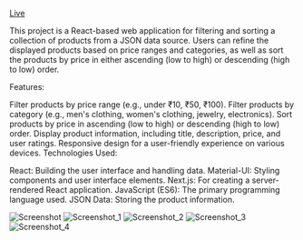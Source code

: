 [Live](https://display-product-filter.vercel.app/)

This project is a React-based web application for filtering and sorting a collection of products from a JSON data source. Users can refine the displayed products based on price ranges and categories, as well as sort the products by price in either ascending (low to high) or descending (high to low) order.

Features:

Filter products by price range (e.g., under ₹10, ₹50, ₹100).
Filter products by category (e.g., men's clothing, women's clothing, jewelry, electronics).
Sort products by price in ascending (low to high) or descending (high to low) order.
Display product information, including title, description, price, and user ratings.
Responsive design for a user-friendly experience on various devices.
Technologies Used:

React: Building the user interface and handling data.
Material-UI: Styling components and user interface elements.
Next.js: For creating a server-rendered React application.
JavaScript (ES6): The primary programming language used.
JSON Data: Storing the product information.



![Screenshot](https://github.com/Harman-preet-singh13/display-product/assets/63332289/6fd380f1-115b-444e-b056-b698dd591021)
![Screenshot_1](https://github.com/Harman-preet-singh13/display-product/assets/63332289/1ca0a36f-8d9f-48de-b4fd-d61bc4182996)
![Screenshot_2](https://github.com/Harman-preet-singh13/display-product/assets/63332289/e8253981-c947-4605-b042-09606e3008c4)
![Screenshot_3](https://github.com/Harman-preet-singh13/display-product/assets/63332289/1e3fc71b-34c7-40a9-a32c-9aeee5eccb95)
![Screenshot_4](https://github.com/Harman-preet-singh13/display-product/assets/63332289/c9d8dd83-b865-487f-8ae4-bed533d730e3)




